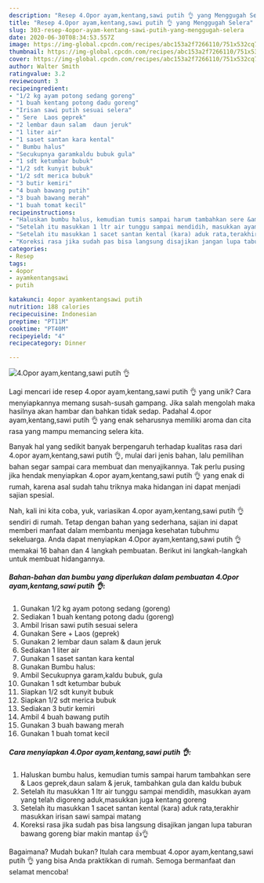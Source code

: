 ```yaml
---
description: "Resep 4.Opor ayam,kentang,sawi putih 👌 yang Menggugah Selera"
title: "Resep 4.Opor ayam,kentang,sawi putih 👌 yang Menggugah Selera"
slug: 303-resep-4opor-ayam-kentang-sawi-putih-yang-menggugah-selera
date: 2020-06-30T08:34:53.557Z
image: https://img-global.cpcdn.com/recipes/abc153a2f7266110/751x532cq70/4opor-ayamkentangsawi-putih-👌-foto-resep-utama.jpg
thumbnail: https://img-global.cpcdn.com/recipes/abc153a2f7266110/751x532cq70/4opor-ayamkentangsawi-putih-👌-foto-resep-utama.jpg
cover: https://img-global.cpcdn.com/recipes/abc153a2f7266110/751x532cq70/4opor-ayamkentangsawi-putih-👌-foto-resep-utama.jpg
author: Walter Smith
ratingvalue: 3.2
reviewcount: 3
recipeingredient:
- "1/2 kg ayam potong sedang goreng"
- "1 buah kentang potong dadu goreng"
- "Irisan sawi putih sesuai selera"
- " Sere  Laos geprek"
- "2 lembar daun salam  daun jeruk"
- "1 liter air"
- "1 saset santan kara kental"
- " Bumbu halus"
- "Secukupnya garamkaldu bubuk gula"
- "1 sdt ketumbar bubuk"
- "1/2 sdt kunyit bubuk"
- "1/2 sdt merica bubuk"
- "3 butir kemiri"
- "4 buah bawang putih"
- "3 buah bawang merah"
- "1 buah tomat kecil"
recipeinstructions:
- "Haluskan bumbu halus, kemudian tumis sampai harum tambahkan sere &amp; Laos geprek,daun salam &amp; jeruk, tambahkan gula dan kaldu bubuk"
- "Setelah itu masukkan 1 ltr air tunggu sampai mendidih, masukkan ayam yang telah digoreng aduk,masukkan juga kentang goreng"
- "Setelah itu masukkan 1 sacet santan kental (kara) aduk rata,terakhir masukkan irisan sawi sampai matang"
- "Koreksi rasa jika sudah pas bisa langsung disajikan jangan lupa taburan bawang goreng biar makin mantap 👍👌"
categories:
- Resep
tags:
- 4opor
- ayamkentangsawi
- putih

katakunci: 4opor ayamkentangsawi putih 
nutrition: 188 calories
recipecuisine: Indonesian
preptime: "PT11M"
cooktime: "PT40M"
recipeyield: "4"
recipecategory: Dinner

---
```



![4.Opor ayam,kentang,sawi putih 👌](https://img-global.cpcdn.com/recipes/abc153a2f7266110/751x532cq70/4opor-ayamkentangsawi-putih-👌-foto-resep-utama.jpg)

Lagi mencari ide resep 4.opor ayam,kentang,sawi putih 👌 yang unik? Cara menyiapkannya memang susah-susah gampang. Jika salah mengolah maka hasilnya akan hambar dan bahkan tidak sedap. Padahal 4.opor ayam,kentang,sawi putih 👌 yang enak seharusnya memiliki aroma dan cita rasa yang mampu memancing selera kita.



Banyak hal yang sedikit banyak berpengaruh terhadap kualitas rasa dari 4.opor ayam,kentang,sawi putih 👌, mulai dari jenis bahan, lalu pemilihan bahan segar sampai cara membuat dan menyajikannya. Tak perlu pusing jika hendak menyiapkan 4.opor ayam,kentang,sawi putih 👌 yang enak di rumah, karena asal sudah tahu triknya maka hidangan ini dapat menjadi sajian spesial.


Nah, kali ini kita coba, yuk, variasikan 4.opor ayam,kentang,sawi putih 👌 sendiri di rumah. Tetap dengan bahan yang sederhana, sajian ini dapat memberi manfaat dalam membantu menjaga kesehatan tubuhmu sekeluarga. Anda dapat menyiapkan 4.Opor ayam,kentang,sawi putih 👌 memakai 16 bahan dan 4 langkah pembuatan. Berikut ini langkah-langkah untuk membuat hidangannya.

<!--inarticleads1-->

##### Bahan-bahan dan bumbu yang diperlukan dalam pembuatan 4.Opor ayam,kentang,sawi putih 👌:

1. Gunakan 1/2 kg ayam potong sedang (goreng)
1. Sediakan 1 buah kentang potong dadu (goreng)
1. Ambil Irisan sawi putih sesuai selera
1. Gunakan  Sere + Laos (geprek)
1. Gunakan 2 lembar daun salam &amp; daun jeruk
1. Sediakan 1 liter air
1. Gunakan 1 saset santan kara kental
1. Gunakan  Bumbu halus:
1. Ambil Secukupnya garam,kaldu bubuk, gula
1. Gunakan 1 sdt ketumbar bubuk
1. Siapkan 1/2 sdt kunyit bubuk
1. Siapkan 1/2 sdt merica bubuk
1. Sediakan 3 butir kemiri
1. Ambil 4 buah bawang putih
1. Gunakan 3 buah bawang merah
1. Gunakan 1 buah tomat kecil




<!--inarticleads2-->

##### Cara menyiapkan 4.Opor ayam,kentang,sawi putih 👌:

1. Haluskan bumbu halus, kemudian tumis sampai harum tambahkan sere &amp; Laos geprek,daun salam &amp; jeruk, tambahkan gula dan kaldu bubuk
1. Setelah itu masukkan 1 ltr air tunggu sampai mendidih, masukkan ayam yang telah digoreng aduk,masukkan juga kentang goreng
1. Setelah itu masukkan 1 sacet santan kental (kara) aduk rata,terakhir masukkan irisan sawi sampai matang
1. Koreksi rasa jika sudah pas bisa langsung disajikan jangan lupa taburan bawang goreng biar makin mantap 👍👌




Bagaimana? Mudah bukan? Itulah cara membuat 4.opor ayam,kentang,sawi putih 👌 yang bisa Anda praktikkan di rumah. Semoga bermanfaat dan selamat mencoba!
